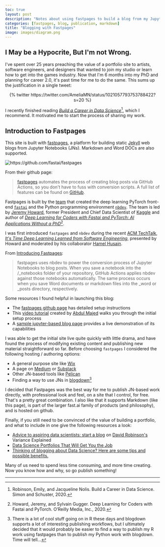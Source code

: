 ```yaml
---
toc: true
layout: post
description: "Notes about using fastpages to build a blog from my Jupyter Notebooks and Markdown documents."
categories: [fastpages, blog, publication, markdown]
title: "Blogging with Fastpages"
image: images/diagram.png
---
```

## I May be a Hypocrite, But I'm not Wrong.

I've spent over 25 years preaching the value of a portfolio site to artists, software engineers, and designers that wanted to join my studio or learn how to get into the games industry. Now that I'm 6 months into my PhD and planning for career 2.0, it's past time for me to do the same. This sums up the justification in a single tweet:

<center>{% twitter https://twitter.com/AmeliaMN/status/1021057793753788422?s=20 %}</center>

I recently finished reading [_Build a Career in Data Science_](https://www.amazon.com/Build-Career-Science-Jacqueline-Nolis/dp/1617296244/)[^2], which I recommend. It motivated me to start the process of sharing my work.

## Introduction to Fastpages

This site is built with [fastpages](https://github.com/fastai/fastpages), a platform for building static [Jekyll](https://jekyllrb.com/) web blogs from Jupyter Notebooks (JNs). Markdown and Word DOCs are also supported.

![]({{site.baseurl}}/images/diagram.png "https://github.com/fastai/fastpages")

From their github page:

> [fastpages](https://github.com/fastai/fastpages) automates the process of creating blog posts via GitHub Actions, so you don't have to fuss with conversion scripts.  A full list of features can be found on [GitHub](https://github.com/fastai/fastpages).  

Fastpages is built by the [team](https://www.fast.ai/about/) that created the deep learning PyTorch front-end [`fastai`](https://docs.fast.ai) and the Python programming environment [`nbdev`](https://nbdev.fast.ai). The team is led by [Jeremy Howard](https://twitter.com/jeremyphoward), former President and Chief Data Scientist of [Kaggle](https://www.kaggle.com) and author of [_Deep Learning for Coders with Fastai and PyTorch: AI Applications Without a PhD_](https://www.amazon.com/Deep-Learning-Coders-fastai-PyTorch/dp/1492045527)[^1].

I was first introduced `fastpages` and `nbdev` during the recent [ACM TechTalk](https://learning.acm.org/techtalks), [_It's Time Deep Learning Learned from Software Engineering_](https://webinars.on24.com/acm/howard), presented by Howard and moderated by his collaborator [Hamel Husain](https://twitter.com/hamelhusain).

From [Introducing Fastpages](https://fastpages.fast.ai/fastpages/jupyter/2020/02/21/introducing-fastpages.html):

> fastpages uses nbdev to power the conversion process of Jupyter Notebooks to blog posts. When you save a notebook into the /_notebooks folder of your repository, GitHub Actions applies nbdev against those notebooks automatically. The same process occurs when you save Word documents or markdown files into the _word or _posts directory, respectively.

Some resources I found helpful in launching this blog:
- The [fastpages github page](https://github.com/fastai/fastpages) has detailed setup instructions
- This [video tutorial](https://youtu.be/L0boq3zqazI) created by [Abdul Majed](https://twitter.com/1littlecoder) walks you through the initial setup process
- A [sample jupyter-based blog page](https://fastpages.fast.ai/fastpages/jupyter/2020/02/21/introducing-fastpages.html) provides a live demonstration of its capabilities

I was able to get the initial site live quite quickly with little drama, and have found the process of modifying existing content and publishing new material straightforward so far. Before choosing `fastpages` I considered the following hosting / authoring options:

- A general purpose site like [Wix](https://www.wix.com)
- A page on [Medium](https://medium.com) or [Substack](https://substack.com)
- Other JN-based tools like [Pelican](https://docs.getpelican.com/en/latest/index.html)
- Finding a way to use JNs in [blogdown](https://github.com/rstudio/blogdown)[^3]

I decided that Fastpages was the best way for me to publish JN-based work directly, with professional look and feel, on a site that I control, for free. That's a pretty great combination. I also like that it supports Markdown (like this page), is part of the larger fast.ai family of products (and philosophy), and is hosted on github.

Finally, if you still need to be convinced of the value of building a portfolio, and what to include in one give the following resources a look:

- [Advice to aspiring data scientists: start a blog](http://varianceexplained.org/r/start-blog/) on [David Robinson's](https://twitter.com/drob) Variance Explained
- [Data Science Portfolios That Will Get You the Job](https://www.dataquest.io/blog/build-a-data-science-portfolio/)
- [Thinking of blogging about Data Science? Here are some tips and possible benefits.](https://towardsdatascience.com/thinking-of-blogging-about-data-science-here-are-some-tips-and-possible-benefits-680ff0e51d67)

Many of us need to spend less time consuming, and more time creating. Now you know how and why, so go publish something!

---

[^1]: Howard, Jeremy, and Sylvain Gugger. Deep Learning for Coders with Fastai and PyTorch. O’Reilly Media, Inc., 2020.
[^2]: Robinson, Emily, and Jacqueline Nolis. Build a Career in Data Science. Simon and Schuster, 2020.
[^3]: There is a lot of cool stuff going on in R these days and blogdown supports a lot of interesting publishing workflows, but I ultimately decided that it would probably be easier to find a way to publish my R work using fastpages than to publish my Python work with blogdown. Time will tell...
